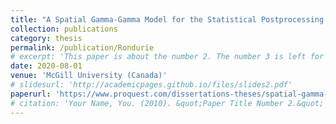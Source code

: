 ```yaml
---
title: "A Spatial Gamma-Gamma Model for the Statistical Postprocessing of Ensemble Weather Forecasts"
collection: publications
category: thesis
permalink: /publication/Rondurie
# excerpt: 'This paper is about the number 2. The number 3 is left for future work.'
date: 2020-08-01
venue: 'McGill University (Canada)'
# slidesurl: 'http://academicpages.github.io/files/slides2.pdf'
paperurl: 'https://www.proquest.com/dissertations-theses/spatial-gamma-model-statistical-postprocessing/docview/2799717686/se-2?accountid=10673'
# citation: 'Your Name, You. (2010). &quot;Paper Title Number 2.&quot; <i>Journal 1</i>. 1(2).'
---
```


<!-- The contents above will be part of a list of publications, if the user clicks the link for the publication than the contents of section will be rendered as a full page, allowing you to provide more information about the paper for the reader. When publications are displayed as a single page, the contents of the above "citation" field will automatically be included below this section in a smaller font. -->